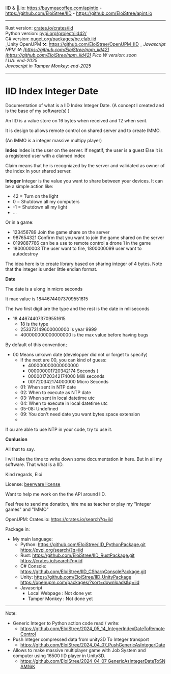 IID & 🍺.io: https://buymeacoffee.com/apintio - https://github.com/EloiStree/IID - https://github.com/EloiStree/apint.io

--------------------------------------

Rust version: [crates.io/crates/iid](https://crates.io/crates/iid)  
Python version: [pypi.org/project/iid42/](https://pypi.org/project/iid42/)  
C# version: [nuget.org/packages/be.elab.iid](https://www.nuget.org/packages/be.elab.iid)  
_Unity OpenUPM ⚒️: https://github.com/EloiStree/OpenUPM_IID _
_Javascript NPM ⚒️: [https://github.com/EloiStree/npm_iid42](https://github.com/EloiStree/npm_iid42)_
_Pico W version: soon_    
_LUA: end-2025_    
_Javascript in Tamper Monkey: end-2025_  

-----------

# IID Index Integer Date

Documentation of what is a IID  Index Integer Date. (A concept I created and is the base of my software(s) )


An IID is a value store on 16 bytes when received and 12 when sent.

It is design to allows remote control on shared server and to create IMMO.

(An IMMO is a integer massive multipy player)

**Index**
Index is the user on the server.
If negatif, the user is a guest
Else it is a registered user with a claimed index

Claim means that he is recogniazed by the server and validated as owner of the index in your shared server.

**Integer**
Integer is the value you want to share between your devices. 
It can be a simple action like:
- 42 = Turn on the light
- 0 = Shutdown all my computers
- -1 = Shutdown all my light
- ...

Or in a game:
- 123456789 Join the game share on the server
- 987654321 Confirm that you want to join the game shared on the server
- 0199887766 can be a use to remote control a drone 1 in the game 
- 1800000003 The user want to fire,  1800000099 user want to autodestroy

The idea here is to create library based on sharing integer of 4 bytes.
Note that the integer is under little endian format.

**Date**

The date is a ulong in micro seconds

It max value is 18446744073709551615

The two first digit are the type and the rest is the date in mlliseconds
- 18 446744073709551615
  - 18 is the type
  - 253373149600000000 is year 9999
  - 400000000000000000 is the max value before having bugs
 
By default of this convention;
- 00 Means unkown date (developper did not or forget to specify)
  - If the next are 00, you can kind of guess:
    - 400000000000000000 
    - 000000001720342174 Seconds (
    - 000001720342174000 Milli seconds
    - 001720342174000000 Micro Seconds
  - 01: When sent in NTP date
  - 02: When to execute as NTP date
  - 03: When sent in local datetime utc
  - 04: When to execute in local datetime utc
  - 05-08: Undefined
  - 09: You don't need date you want bytes space extension
  - 
 If ou are able to use NTP in your code, try to use it.





**Conlusion**

All that to say.

I will take the time to write down some documentation in here.
But in all my software. That what is a IID.

Kind regards,
Eloi

License: [beerware license](https://en.wikipedia.org/wiki/Beerware)

Want to help me work on the the API around IID.

Feel free to send me donation, hire me as teacher or play my "Integer games" and "IMMO"




OpenUPM: 
Crates.io: https://crates.io/search?q=iid



Package in:
- My main language:
  - Python: https://github.com/EloiStree/IID_PythonPackage.git  https://pypi.org/search/?q=iid
  - Rust: https://github.com/EloiStree/IID_RustPackage.git  https://crates.io/search?q=iid
  - C# Console: https://github.com/EloiStree/IID_CSharpConsolePackage.git
  - Unity: https://github.com/EloiStree/IID_UnityPackage  https://openupm.com/packages/?sort=downloads&q=iid
  - Javascript
    - Local Webpage : Not done yet
    - Tamper Monkey :   Not done yet



---------------------

Note:
- Generic Integer to Python action code read / write:
  - https://github.com/EloiStree/2024_05_14_IntegerIndexDateToRemoteControl
- Push Integer compressed data from unity3D To Integer transport 
  - https://github.com/EloiStree/2024_04_07_PushGenericAsIntegerDate
- Allows to make massive multiplayer game with Job System and computer using 16500 IID player in Unity3D.
  - https://github.com/EloiStree/2024_04_07_GenericAsIntegerDateToSNAM16K

